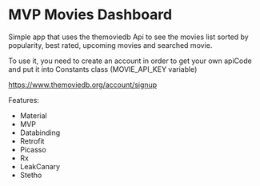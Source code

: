 # MVP Movies Dashboard

Simple app that uses the themoviedb Api to see the movies list sorted by popularity, best rated, upcoming movies and searched movie.

To use it, you need to create an account in order to get your own apiCode and put it into Constants class (MOVIE_API_KEY variable)

https://www.themoviedb.org/account/signup

Features:
- Material
- MVP
- Databinding
- Retrofit
- Picasso
- Rx
- LeakCanary
- Stetho
